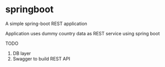 # springboot
A simple spring-boot REST application

Application uses dummy country data as REST service using spring boot

TODO
1) DB layer
2) Swagger to build REST API
